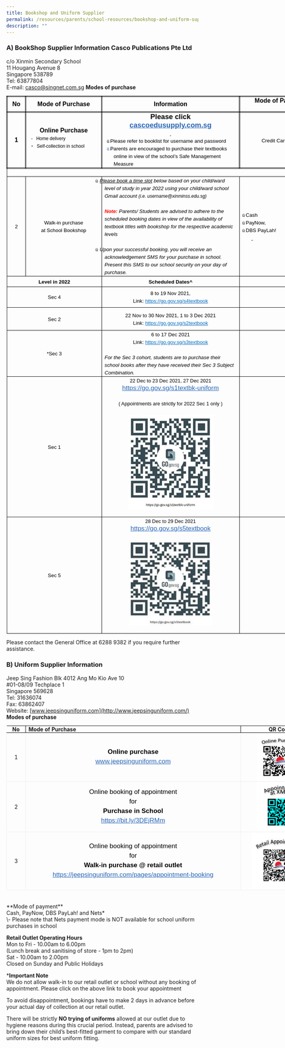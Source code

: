 ```yaml
---
title: Bookshop and Uniform Supplier
permalink: /resources/parents/school-resources/bookshop-and-uniform-supplier/
description: ""
---
```

### A) BookShop Supplier Information Casco Publications Pte Ltd <br />
c/o Xinmin Secondary School <br />
11 Hougang Avenue 8 <br />
Singapore 538789 <br />
Tel: 63877804 <br />
E-mail:&nbsp;[casco@singnet.com.sg](mailto:casco@singnet.com.sg) **Modes of
purchase**

<table
  style="
    margin: 0px;
    outline: 0px;
    padding: 0px;
    border-collapse: collapse;
    width: 826.586px;
    border: none;
  "
  width="654"
  cellpadding="0"
  cellspacing="0"
  border="1"
  class="MsoTableGrid"
>
  <tbody style="margin: 0px; outline: 0px; padding: 0px">
    <tr style="margin: 0px; outline: 0px; padding: 0px; height: 29.05pt">
      <td
        style="
          margin: 0px;
          outline: 0px;
          padding: 0in 5.4pt;
          width: 26.3pt;
          border: 2.5pt double windowtext;
          height: 29.05pt;
        "
        width="35"
      >
        <p
          style="
            margin: 0px 0px 0.0001pt;
            outline: 0px;
            padding: 0px;
            line-height: normal;
            color: rgb(0, 0, 0);
            font-family: Helvetica, sans-serif;
            font-size: 17px;
            font-weight: 400;
            text-align: center;
          "
          align="center"
          class="MsoNormal"
        >
          <b style="margin: 0px; outline: 0px; padding: 0px"
            ><span
              style="margin: 0px; outline: 0px; padding: 0px; font-size: 12pt"
              >No</span
            ></b
          >
        </p>
      </td>
      <td
        style="
          margin: 0px;
          outline: 0px;
          padding: 0in 5.4pt;
          width: 216px;
          border-top: 2.5pt double windowtext;
          border-right: 2.5pt double windowtext;
          border-bottom: 2.5pt double windowtext;
          border-image: initial;
          border-left: none;
          height: 29.05pt;
        "
        width="133"
      >
        <p
          style="
            margin: 0px 0px 0.0001pt;
            outline: 0px;
            padding: 0px;
            line-height: normal;
            color: rgb(0, 0, 0);
            font-family: Helvetica, sans-serif;
            font-size: 17px;
            font-weight: 400;
            text-align: center;
          "
          align="center"
          class="MsoNormal"
        >
          <b style="margin: 0px; outline: 0px; padding: 0px"
            ><span
              style="margin: 0px; outline: 0px; padding: 0px; font-size: 12pt"
              >Mode of Purchase</span
            ></b
          >
        </p>
      </td>
      <td
        style="
          margin: 0px;
          outline: 0px;
          padding: 0in 5.4pt;
          width: 4in;
          border-top: 2.5pt double windowtext;
          border-right: 2.5pt double windowtext;
          border-bottom: 2.5pt double windowtext;
          border-image: initial;
          border-left: none;
          height: 29.05pt;
        "
        width="384"
      >
        <p
          style="
            margin: 0px 0px 0.0001pt;
            outline: 0px;
            padding: 0px;
            line-height: normal;
            color: rgb(0, 0, 0);
            font-family: Helvetica, sans-serif;
            font-size: 17px;
            font-weight: 400;
            text-align: center;
          "
          align="center"
          class="MsoNormal"
        >
          <b style="margin: 0px; outline: 0px; padding: 0px"
            ><span
              style="margin: 0px; outline: 0px; padding: 0px; font-size: 12pt"
              >Information</span
            ></b
          >
        </p>
      </td>
      <td
        style="
          margin: 0px;
          outline: 0px;
          padding: 0in 5.4pt;
          width: 235px;
          border-top: 2.5pt double windowtext;
          border-right: 2.5pt double windowtext;
          border-bottom: 2.5pt double windowtext;
          border-image: initial;
          border-left: none;
          height: 29.05pt;
        "
        valign="top"
        width="102"
      >
        <p
          style="
            margin: 0px 0px 0.0001pt;
            outline: 0px;
            padding: 0px;
            line-height: normal;
            color: rgb(0, 0, 0);
            font-family: Helvetica, sans-serif;
            font-size: 17px;
            font-weight: 400;
            text-align: center;
          "
          align="center"
          class="MsoNormal"
        >
          <b style="margin: 0px; outline: 0px; padding: 0px"
            ><span
              style="margin: 0px; outline: 0px; padding: 0px; font-size: 12pt"
              >Mode of Payment</span
            ></b
          >
        </p>
      </td>
    </tr>
    <tr style="margin: 0px; outline: 0px; padding: 0px; height: 83.65pt">
      <td
        style="
          margin: 0px;
          outline: 0px;
          padding: 0in 5.4pt;
          width: 26.3pt;
          border-right: 2.5pt double windowtext;
          border-bottom: 2.5pt double windowtext;
          border-left: 2.5pt double windowtext;
          border-image: initial;
          border-top: none;
          height: 83.65pt;
        "
        width="35"
      >
        <p
          style="
            margin: 0px 0px 0.0001pt;
            outline: 0px;
            padding: 0px;
            line-height: normal;
            color: rgb(0, 0, 0);
            font-family: Helvetica, sans-serif;
            font-size: 17px;
            font-weight: 400;
            text-align: center;
          "
          align="center"
          class="MsoNormal"
        >
          <b style="margin: 0px; outline: 0px; padding: 0px"
            ><span
              style="margin: 0px; outline: 0px; padding: 0px; font-size: 12pt"
              >1</span
            ></b
          >
        </p>
      </td>
      <td
        style="
          margin: 0px;
          outline: 0px;
          padding: 0in 5.4pt;
          width: 99.45pt;
          border-top: none;
          border-left: none;
          border-bottom: 2.5pt double windowtext;
          border-right: 2.5pt double windowtext;
          height: 83.65pt;
        "
        width="133"
      >
        <p
          style="
            margin: 0px 0px 0.0001pt;
            outline: 0px;
            padding: 0px;
            line-height: normal;
            color: rgb(0, 0, 0);
            font-family: Helvetica, sans-serif;
            font-size: 17px;
            font-weight: 400;
            text-align: center;
          "
          align="center"
          class="MsoNormal"
        >
          <b style="margin: 0px; outline: 0px; padding: 0px"
            ><span
              style="margin: 0px; outline: 0px; padding: 0px; font-size: 12pt"
              >Online Purchase</span
            ></b
          >
        </p>
        <p
          style="
            margin: 0in 0in 0.0001pt 13.3pt;
            outline: 0px;
            padding: 0px;
            line-height: normal;
            color: rgb(0, 0, 0);
            font-family: Helvetica, sans-serif;
            font-size: 17px;
            font-weight: 400;
            text-indent: -9pt;
          "
          class="MsoListParagraphCxSpFirst"
        >
          <span style="margin: 0px; outline: 0px; padding: 0px; font-size: 9pt"
            >-<span
              style="
                margin: 0px;
                outline: 0px;
                padding: 0px;
                font-variant-numeric: normal;
                font-variant-east-asian: normal;
                font-stretch: normal;
                font-size: 7pt;
                line-height: normal;
                font-family: 'Times New Roman';
              "
              >&nbsp;&nbsp;&nbsp;<span>&nbsp;</span></span
            ></span
          ><span style="margin: 0px; outline: 0px; padding: 0px; font-size: 9pt"
            >Home delivery</span
          >
        </p>
        <p
          style="
            margin: 0in 0in 8pt 13.3pt;
            outline: 0px;
            padding: 0px;
            line-height: normal;
            color: rgb(0, 0, 0);
            font-family: Helvetica, sans-serif;
            font-size: 17px;
            font-weight: 400;
            text-indent: -9pt;
          "
          class="MsoListParagraphCxSpLast"
        >
          <span style="margin: 0px; outline: 0px; padding: 0px; font-size: 12pt"
            >-<span
              style="
                margin: 0px;
                outline: 0px;
                padding: 0px;
                font-variant-numeric: normal;
                font-variant-east-asian: normal;
                font-stretch: normal;
                font-size: 7pt;
                line-height: normal;
                font-family: 'Times New Roman';
              "
              >&nbsp;&nbsp;&nbsp;<span>&nbsp;</span></span
            ></span
          ><span style="margin: 0px; outline: 0px; padding: 0px; font-size: 9pt"
            >Self-collection in school<b
              style="margin: 0px; outline: 0px; padding: 0px"
            ></b></span
          ><b style="margin: 0px; outline: 0px; padding: 0px"
            ><span
              style="margin: 0px; outline: 0px; padding: 0px; font-size: 12pt"
            ></span
          ></b>
        </p>
      </td>
      <td
        style="
          margin: 0px;
          outline: 0px;
          padding: 0in 5.4pt;
          width: 4in;
          border-top: none;
          border-left: none;
          border-bottom: 2.5pt double windowtext;
          border-right: 2.5pt double windowtext;
          height: 83.65pt;
        "
        width="384"
      >
        <p
          style="
            margin: 0px 0px 0.0001pt;
            outline: 0px;
            padding: 0px;
            line-height: normal;
            color: rgb(0, 0, 0);
            font-family: Helvetica, sans-serif;
            font-size: 17px;
            font-weight: 400;
            text-align: center;
          "
          align="center"
          class="MsoNormal"
        >
          <b style="margin: 0px; outline: 0px; padding: 0px"
            ><span
              style="margin: 0px; outline: 0px; padding: 0px; font-size: 14pt"
              >Please click</span
            ></b
          >
        </p>
        <p
          style="
            margin: 0px 0px 0.0001pt;
            outline: 0px;
            padding: 0px;
            line-height: normal;
            color: rgb(0, 0, 0);
            font-family: Helvetica, sans-serif;
            font-size: 17px;
            font-weight: 400;
            text-align: center;
          "
          align="center"
          class="MsoNormal"
        >
          <a
            style="
              margin: 0px;
              outline: 0px;
              padding: 0px;
              color: rgb(42, 103, 183);
              text-decoration: underline;
            "
            target="_blank"
            href="http://cascoedusupply.com.sg/"
            ><b style="margin: 0px; outline: 0px; padding: 0px"
              ><span
                style="margin: 0px; outline: 0px; padding: 0px; font-size: 14pt"
                >cascoedusupply.com.sg</span
              ></b
            ></a
          ><b style="margin: 0px; outline: 0px; padding: 0px"
            ><u style="margin: 0px; outline: 0px; padding: 0px"
              ><span
                style="
                  margin: 0px;
                  outline: 0px;
                  padding: 0px;
                  font-size: 14pt;
                  color: rgb(42, 103, 183);
                "
              ></span></u
          ></b>
        </p>
        <p
          style="
            margin: 0px 0px 0.0001pt;
            outline: 0px;
            padding: 0px;
            line-height: normal;
            color: rgb(0, 0, 0);
            font-family: Helvetica, sans-serif;
            font-size: 17px;
            font-weight: 400;
            text-align: center;
          "
          align="center"
          class="MsoNormal"
        >
          <b style="margin: 0px; outline: 0px; padding: 0px"
            ><u style="margin: 0px; outline: 0px; padding: 0px"
              ><span
                style="
                  margin: 0px;
                  outline: 0px;
                  padding: 0px;
                  font-size: 7pt;
                  color: rgb(42, 103, 183);
                "
                >&nbsp;</span
              ></u
            ></b
          >
        </p>
        <p
          style="
            margin: 0in 0in 0.0001pt 17pt;
            outline: 0px;
            padding: 0px;
            line-height: normal;
            color: rgb(0, 0, 0);
            font-family: Helvetica, sans-serif;
            font-size: 17px;
            font-weight: 400;
            text-indent: -13.5pt;
          "
          class="MsoListParagraphCxSpFirst"
        >
          <span
            style="
              margin: 0px;
              outline: 0px;
              padding: 0px;
              font-size: 10pt;
              font-family: Wingdings;
            "
            >ü<span
              style="
                margin: 0px;
                outline: 0px;
                padding: 0px;
                font-variant-numeric: normal;
                font-variant-east-asian: normal;
                font-stretch: normal;
                font-size: 7pt;
                line-height: normal;
                font-family: 'Times New Roman';
              "
              ><span>&nbsp;</span></span
            ></span
          ><span
            style="margin: 0px; outline: 0px; padding: 0px; font-size: 10pt"
            >Please refer to booklist for username and password</span
          >
        </p>
        <p
          style="
            margin: 0in 0in 0.0001pt 17pt;
            outline: 0px;
            padding: 0px;
            line-height: normal;
            color: rgb(0, 0, 0);
            font-family: Helvetica, sans-serif;
            font-size: 17px;
            font-weight: 400;
            text-indent: -13.5pt;
          "
          class="MsoListParagraphCxSpLast"
        >
          <span
            style="
              margin: 0px;
              outline: 0px;
              padding: 0px;
              font-size: 10pt;
              font-family: Wingdings;
              color: rgb(42, 103, 183);
            "
            >ü<span
              style="
                margin: 0px;
                outline: 0px;
                padding: 0px;
                font-variant-numeric: normal;
                font-variant-east-asian: normal;
                font-stretch: normal;
                font-size: 7pt;
                line-height: normal;
                font-family: 'Times New Roman';
              "
              ><span>&nbsp;</span></span
            ></span
          ><span
            style="margin: 0px; outline: 0px; padding: 0px; font-size: 10pt"
            >Parents are encouraged to purchase their textbooks online in view
            of the school’s Safe Management Measure<span
              style="
                margin: 0px;
                outline: 0px;
                padding: 0px;
                color: rgb(42, 103, 183);
              "
            ></span
          ></span>
        </p>
      </td>
      <td
        style="
          margin: 0px;
          outline: 0px;
          padding: 0in 5.4pt;
          width: 76.5pt;
          border-top: none;
          border-left: none;
          border-bottom: 2.5pt double windowtext;
          border-right: 2.5pt double windowtext;
          height: 83.65pt;
        "
        width="102"
      >
        <p
          style="
            margin: 0px 0px 0.0001pt;
            outline: 0px;
            padding: 0px;
            line-height: normal;
            color: rgb(0, 0, 0);
            font-family: Helvetica, sans-serif;
            font-size: 17px;
            font-weight: 400;
            text-align: center;
          "
          align="center"
          class="MsoNormal"
        >
          <span style="margin: 0px; outline: 0px; padding: 0px; font-size: 10pt"
            >Credit Card only</span
          ><b style="margin: 0px; outline: 0px; padding: 0px"
            ><span
              style="margin: 0px; outline: 0px; padding: 0px; font-size: 14pt"
            ></span
          ></b>
        </p>
      </td>
    </tr>
    <tr style="margin: 0px; outline: 0px; padding: 0px; height: 13.45pt">
      <td
        style="
          margin: 0px;
          outline: 0px;
          padding: 0in 5.4pt;
          width: 490.25pt;
          border-right: 1pt solid windowtext;
          border-bottom: 1pt solid windowtext;
          border-left: 1pt solid windowtext;
          border-image: initial;
          border-top: none;
          background-image: initial;
          background-position: initial;
          background-size: initial;
          background-repeat: initial;
          background-attachment: initial;
          background-origin: initial;
          background-clip: initial;
          height: 13.45pt;
        "
        colspan="4"
        width="654"
      >
        <p
          style="
            margin: 0px 0px 0.0001pt;
            outline: 0px;
            padding: 0px;
            line-height: normal;
            color: rgb(0, 0, 0);
            font-family: Helvetica, sans-serif;
            font-size: 17px;
            font-weight: 400;
            background-image: initial;
            background-position: initial;
            background-size: initial;
            background-repeat: initial;
            background-attachment: initial;
            background-origin: initial;
            background-clip: initial;
          "
          class="MsoNormal"
        >
          <i style="margin: 0px; outline: 0px; padding: 0px">&nbsp;</i>
        </p>
      </td>
    </tr>
    <tr style="margin: 0px; outline: 0px; padding: 0px; height: 152.05pt">
      <td
        style="
          margin: 0px;
          outline: 0px;
          padding: 0in 5.4pt;
          width: 26.3pt;
          border-right: 1pt solid windowtext;
          border-bottom: 1pt solid windowtext;
          border-left: 1pt solid windowtext;
          border-image: initial;
          border-top: none;
          height: 152.05pt;
        "
        width="35"
      >
        <p
          style="
            margin: 0px 0px 0.0001pt;
            outline: 0px;
            padding: 0px;
            line-height: normal;
            color: rgb(0, 0, 0);
            font-family: Helvetica, sans-serif;
            font-size: 17px;
            font-weight: 400;
            text-align: center;
          "
          align="center"
          class="MsoNormal"
        >
          <span style="margin: 0px; outline: 0px; padding: 0px; font-size: 10pt"
            >2</span
          >
        </p>
      </td>
      <td
        style="
          margin: 0px;
          outline: 0px;
          padding: 0in 5.4pt;
          width: 99.45pt;
          border-top: none;
          border-left: none;
          border-bottom: 1pt solid windowtext;
          border-right: 1pt solid windowtext;
          height: 152.05pt;
        "
        width="133"
      >
        <p
          style="
            margin: 0px 0px 0.0001pt;
            outline: 0px;
            padding: 0px;
            line-height: normal;
            color: rgb(0, 0, 0);
            font-family: Helvetica, sans-serif;
            font-size: 17px;
            font-weight: 400;
            text-align: center;
          "
          align="center"
          class="MsoNormal"
        >
          <span style="margin: 0px; outline: 0px; padding: 0px; font-size: 10pt"
            >Walk-in purchase</span
          >
        </p>
        <p
          style="
            margin: 0px 0px 0.0001pt;
            outline: 0px;
            padding: 0px;
            line-height: normal;
            color: rgb(0, 0, 0);
            font-family: Helvetica, sans-serif;
            font-size: 17px;
            font-weight: 400;
            text-align: center;
          "
          align="center"
          class="MsoNormal"
        >
          <span style="margin: 0px; outline: 0px; padding: 0px; font-size: 10pt"
            >at School Bookshop</span
          >
        </p>
      </td>
      <td
        style="
          margin: 0px;
          outline: 0px;
          padding: 0in 5.4pt;
          width: 4in;
          border-top: none;
          border-left: none;
          border-bottom: 1pt solid windowtext;
          border-right: 1pt solid windowtext;
          height: 152.05pt;
        "
        width="384"
      >
        <p
          style="
            margin: 0px 0px 0.0001pt;
            outline: 0px;
            padding: 0px;
            line-height: normal;
            color: rgb(0, 0, 0);
            font-family: Helvetica, sans-serif;
            font-size: 17px;
            font-weight: 400;
            text-indent: -0.25in;
            background-image: initial;
            background-position: initial;
            background-size: initial;
            background-repeat: initial;
            background-attachment: initial;
            background-origin: initial;
            background-clip: initial;
          "
          class="MsoListParagraphCxSpFirst"
        >
          <span
            style="
              margin: 0px;
              outline: 0px;
              padding: 0px;
              font-size: 10pt;
              font-family: Wingdings;
            "
            >ü<span
              style="
                margin: 0px;
                outline: 0px;
                padding: 0px;
                font-variant-numeric: normal;
                font-variant-east-asian: normal;
                font-stretch: normal;
                font-size: 7pt;
                line-height: normal;
                font-family: 'Times New Roman';
              "
              >&nbsp;<span>&nbsp;</span></span
            ></span
          ><i style="margin: 0px; outline: 0px; padding: 0px"
            ><u style="margin: 0px; outline: 0px; padding: 0px"
              ><span
                style="margin: 0px; outline: 0px; padding: 0px; font-size: 10pt"
                >Please book a time slot</span
              ></u
            ></i
          ><i style="margin: 0px; outline: 0px; padding: 0px"
            ><span
              style="margin: 0px; outline: 0px; padding: 0px; font-size: 10pt"
              ><span>&nbsp;</span>below based on your child/ward level of study
              in year 2022 using your child/ward school Gmail account<span
                >&nbsp;</span
              ></span
            ></i
          ><i style="margin: 0px; outline: 0px; padding: 0px"
            ><span
              style="margin: 0px; outline: 0px; padding: 0px; font-size: 9pt"
              >(i.e. username@xinminss.edu.sg)</span
            ></i
          ><i style="margin: 0px; outline: 0px; padding: 0px"
            ><span
              style="margin: 0px; outline: 0px; padding: 0px; font-size: 10pt"
            ></span
          ></i>
        </p>
        <p
          style="
            margin: 0px 0px 0.0001pt;
            outline: 0px;
            padding: 0px;
            line-height: normal;
            color: rgb(0, 0, 0);
            font-family: Helvetica, sans-serif;
            font-size: 17px;
            font-weight: 400;
            background-image: initial;
            background-position: initial;
            background-size: initial;
            background-repeat: initial;
            background-attachment: initial;
            background-origin: initial;
            background-clip: initial;
          "
          class="MsoListParagraphCxSpMiddle"
        >
          <i style="margin: 0px; outline: 0px; padding: 0px"
            ><span
              style="margin: 0px; outline: 0px; padding: 0px; font-size: 10pt"
              >&nbsp;</span
            ></i
          >
        </p>
        <p
          style="
            margin: 0px 0px 0.0001pt;
            outline: 0px;
            padding: 0px;
            line-height: normal;
            color: rgb(0, 0, 0);
            font-family: Helvetica, sans-serif;
            font-size: 17px;
            font-weight: 400;
            background-image: initial;
            background-position: initial;
            background-size: initial;
            background-repeat: initial;
            background-attachment: initial;
            background-origin: initial;
            background-clip: initial;
          "
          class="MsoListParagraphCxSpMiddle"
        >
          <b style="margin: 0px; outline: 0px; padding: 0px"
            ><i style="margin: 0px; outline: 0px; padding: 0px"
              ><span
                style="
                  margin: 0px;
                  outline: 0px;
                  padding: 0px;
                  font-size: 10pt;
                  color: red;
                "
                >Note:</span
              ></i
            ></b
          ><i style="margin: 0px; outline: 0px; padding: 0px"
            ><span
              style="
                margin: 0px;
                outline: 0px;
                padding: 0px;
                font-size: 10pt;
                color: red;
              "
              ><span>&nbsp;</span></span
            ></i
          ><i style="margin: 0px; outline: 0px; padding: 0px"
            ><span
              style="margin: 0px; outline: 0px; padding: 0px; font-size: 10pt"
              >Parents/ Students are advised to adhere to the scheduled booking
              dates in view of the availability of textbook titles with bookshop
              for the respective academic levels</span
            ></i
          ><i style="margin: 0px; outline: 0px; padding: 0px"
            ><span
              style="margin: 0px; outline: 0px; padding: 0px; font-size: 8pt"
            ></span
          ></i>
        </p>
        <p
          style="
            margin: 0px 0px 0.0001pt;
            outline: 0px;
            padding: 0px;
            line-height: normal;
            color: rgb(0, 0, 0);
            font-family: Helvetica, sans-serif;
            font-size: 17px;
            font-weight: 400;
            background-image: initial;
            background-position: initial;
            background-size: initial;
            background-repeat: initial;
            background-attachment: initial;
            background-origin: initial;
            background-clip: initial;
          "
          class="MsoListParagraphCxSpMiddle"
        >
          <i style="margin: 0px; outline: 0px; padding: 0px"
            ><span
              style="margin: 0px; outline: 0px; padding: 0px; font-size: 8pt"
              >&nbsp;</span
            ></i
          >
        </p>
        <p
          style="
            margin: 0px 0px 0.0001pt;
            outline: 0px;
            padding: 0px;
            line-height: normal;
            color: rgb(0, 0, 0);
            font-family: Helvetica, sans-serif;
            font-size: 17px;
            font-weight: 400;
            text-indent: -0.25in;
            background-image: initial;
            background-position: initial;
            background-size: initial;
            background-repeat: initial;
            background-attachment: initial;
            background-origin: initial;
            background-clip: initial;
          "
          class="MsoListParagraphCxSpMiddle"
        >
          <span
            style="
              margin: 0px;
              outline: 0px;
              padding: 0px;
              font-size: 10pt;
              font-family: Wingdings;
            "
            >ü<span
              style="
                margin: 0px;
                outline: 0px;
                padding: 0px;
                font-variant-numeric: normal;
                font-variant-east-asian: normal;
                font-stretch: normal;
                font-size: 7pt;
                line-height: normal;
                font-family: 'Times New Roman';
              "
              >&nbsp;<span>&nbsp;</span></span
            ></span
          ><i style="margin: 0px; outline: 0px; padding: 0px"
            ><span
              style="margin: 0px; outline: 0px; padding: 0px; font-size: 10pt"
              >Upon your successful booking, you will receive an acknowledgement
              SMS for your purchase in school. Present this SMS to our school
              security on your day of purchase.</span
            ></i
          ><span
            style="margin: 0px; outline: 0px; padding: 0px; font-size: 10pt"
          ></span>
        </p>
      </td>
      <td
        style="
          margin: 0px;
          outline: 0px;
          padding: 0in 5.4pt;
          width: 76.5pt;
          border-top: none;
          border-left: none;
          border-bottom: 1pt solid windowtext;
          border-right: 1pt solid windowtext;
          height: 152.05pt;
        "
        width="102"
      >
        <p
          style="
            margin: 0in 0in 0.0001pt 12.65pt;
            outline: 0px;
            padding: 0px;
            line-height: normal;
            color: rgb(0, 0, 0);
            font-family: Helvetica, sans-serif;
            font-size: 17px;
            font-weight: 400;
            text-indent: -12.65pt;
            background-image: initial;
            background-position: initial;
            background-size: initial;
            background-repeat: initial;
            background-attachment: initial;
            background-origin: initial;
            background-clip: initial;
          "
          class="MsoListParagraphCxSpMiddle"
        >
          <span
            style="
              margin: 0px;
              outline: 0px;
              padding: 0px;
              font-size: 10pt;
              font-family: Wingdings;
            "
            >ü<span
              style="
                margin: 0px;
                outline: 0px;
                padding: 0px;
                font-variant-numeric: normal;
                font-variant-east-asian: normal;
                font-stretch: normal;
                font-size: 7pt;
                line-height: normal;
                font-family: 'Times New Roman';
              "
              ><span>&nbsp;</span></span
            ></span
          ><span
            style="margin: 0px; outline: 0px; padding: 0px; font-size: 10pt"
            >Cash</span
          >
        </p>
        <p
          style="
            margin: 0in 0in 0.0001pt 12.65pt;
            outline: 0px;
            padding: 0px;
            line-height: normal;
            color: rgb(0, 0, 0);
            font-family: Helvetica, sans-serif;
            font-size: 17px;
            font-weight: 400;
            text-indent: -12.65pt;
            background-image: initial;
            background-position: initial;
            background-size: initial;
            background-repeat: initial;
            background-attachment: initial;
            background-origin: initial;
            background-clip: initial;
          "
          class="MsoListParagraphCxSpMiddle"
        >
          <span
            style="
              margin: 0px;
              outline: 0px;
              padding: 0px;
              font-size: 10pt;
              font-family: Wingdings;
            "
            >ü<span
              style="
                margin: 0px;
                outline: 0px;
                padding: 0px;
                font-variant-numeric: normal;
                font-variant-east-asian: normal;
                font-stretch: normal;
                font-size: 7pt;
                line-height: normal;
                font-family: 'Times New Roman';
              "
              ><span>&nbsp;</span></span
            ></span
          ><span
            style="margin: 0px; outline: 0px; padding: 0px; font-size: 10pt"
            >PayNow,</span
          >
        </p>
        <p
          style="
            margin: 0in 0in 0.0001pt 12.65pt;
            outline: 0px;
            padding: 0px;
            line-height: normal;
            color: rgb(0, 0, 0);
            font-family: Helvetica, sans-serif;
            font-size: 17px;
            font-weight: 400;
            text-indent: -12.65pt;
            background-image: initial;
            background-position: initial;
            background-size: initial;
            background-repeat: initial;
            background-attachment: initial;
            background-origin: initial;
            background-clip: initial;
          "
          class="MsoListParagraphCxSpLast"
        >
          <span
            style="
              margin: 0px;
              outline: 0px;
              padding: 0px;
              font-size: 10pt;
              font-family: Wingdings;
            "
            >ü<span
              style="
                margin: 0px;
                outline: 0px;
                padding: 0px;
                font-variant-numeric: normal;
                font-variant-east-asian: normal;
                font-stretch: normal;
                font-size: 7pt;
                line-height: normal;
                font-family: 'Times New Roman';
              "
              ><span>&nbsp;</span></span
            ></span
          ><span
            style="margin: 0px; outline: 0px; padding: 0px; font-size: 10pt"
            >DBS PayLah!</span
          >
        </p>
        <p
          style="
            margin: 0in 0in 0.0001pt 0.25in;
            outline: 0px;
            padding: 0px;
            line-height: normal;
            color: rgb(0, 0, 0);
            font-family: Helvetica, sans-serif;
            font-size: 17px;
            font-weight: 400;
            background-image: initial;
            background-position: initial;
            background-size: initial;
            background-repeat: initial;
            background-attachment: initial;
            background-origin: initial;
            background-clip: initial;
          "
          class="MsoNormal"
        >
          <i style="margin: 0px; outline: 0px; padding: 0px"
            ><u style="margin: 0px; outline: 0px; padding: 0px"
              ><span
                style="margin: 0px; outline: 0px; padding: 0px; font-size: 10pt"
                >&nbsp;</span
              ></u
            ></i
          >
        </p>
      </td>
    </tr>
    <tr style="margin: 0px; outline: 0px; padding: 0px; height: 19.75pt">
      <td
        style="
          margin: 0px;
          outline: 0px;
          padding: 0in 5.4pt;
          width: 125.75pt;
          border-right: 1pt solid windowtext;
          border-bottom: 1pt solid windowtext;
          border-left: 1pt solid windowtext;
          border-image: initial;
          border-top: none;
          height: 19.75pt;
        "
        colspan="2"
        width="168"
      >
        <p
          style="
            margin: 0px 0px 0.0001pt;
            outline: 0px;
            padding: 0px;
            line-height: normal;
            color: rgb(0, 0, 0);
            font-family: Helvetica, sans-serif;
            font-size: 17px;
            font-weight: 400;
            text-align: center;
          "
          align="center"
          class="MsoNormal"
        >
          <b style="margin: 0px; outline: 0px; padding: 0px"
            ><span
              style="margin: 0px; outline: 0px; padding: 0px; font-size: 10pt"
              >Level in 2022</span
            ></b
          >
        </p>
      </td>
      <td
        style="
          margin: 0px;
          outline: 0px;
          padding: 0in 5.4pt;
          width: 4in;
          border-top: none;
          border-left: none;
          border-bottom: 1pt solid windowtext;
          border-right: 1pt solid windowtext;
          height: 19.75pt;
        "
        width="384"
      >
        <p
          style="
            margin: 0px 0px 0.0001pt;
            outline: 0px;
            padding: 0px;
            line-height: normal;
            color: rgb(0, 0, 0);
            font-family: Helvetica, sans-serif;
            font-size: 17px;
            font-weight: 400;
            text-align: center;
          "
          align="center"
          class="MsoNormal"
        >
          <b style="margin: 0px; outline: 0px; padding: 0px"
            ><span
              style="margin: 0px; outline: 0px; padding: 0px; font-size: 10pt"
              >Scheduled Dates^</span
            ></b
          >
        </p>
      </td>
      <td
        style="
          margin: 0px;
          outline: 0px;
          padding: 0in 5.4pt;
          width: 76.5pt;
          border-top: none;
          border-left: none;
          border-bottom: 1pt solid windowtext;
          border-right: 1pt solid windowtext;
          height: 19.75pt;
        "
        valign="top"
        width="102"
      >
        <p
          style="
            margin: 0px 0px 0.0001pt;
            outline: 0px;
            padding: 0px;
            line-height: normal;
            color: rgb(0, 0, 0);
            font-family: Helvetica, sans-serif;
            font-size: 17px;
            font-weight: 400;
            text-align: center;
          "
          align="center"
          class="MsoNormal"
        >
          <b style="margin: 0px; outline: 0px; padding: 0px"
            ><span
              style="margin: 0px; outline: 0px; padding: 0px; font-size: 10pt"
              >&nbsp;</span
            ></b
          >
        </p>
      </td>
    </tr>
    <tr style="margin: 0px; outline: 0px; padding: 0px; height: 40pt">
      <td
        style="
          margin: 0px;
          outline: 0px;
          padding: 0in 5.4pt;
          width: 125.75pt;
          border-right: 1pt solid windowtext;
          border-bottom: 1pt solid windowtext;
          border-left: 1pt solid windowtext;
          border-image: initial;
          border-top: none;
          height: 40pt;
        "
        colspan="2"
        width="168"
      >
        <p
          style="
            margin: 0px 0px 0.0001pt;
            outline: 0px;
            padding: 0px;
            line-height: normal;
            color: rgb(0, 0, 0);
            font-family: Helvetica, sans-serif;
            font-size: 17px;
            font-weight: 400;
            text-align: center;
          "
          align="center"
          class="MsoNormal"
        >
          <span style="margin: 0px; outline: 0px; padding: 0px; font-size: 10pt"
            >Sec 4</span
          >
        </p>
      </td>
      <td
        style="
          margin: 0px;
          outline: 0px;
          padding: 0in 5.4pt;
          width: 4in;
          border-top: none;
          border-left: none;
          border-bottom: 1pt solid windowtext;
          border-right: 1pt solid windowtext;
          height: 40pt;
        "
        width="384"
      >
        <p
          style="
            margin: 0px 0px 0.0001pt;
            outline: 0px;
            padding: 0px;
            line-height: normal;
            color: rgb(0, 0, 0);
            font-family: Helvetica, sans-serif;
            font-size: 17px;
            font-weight: 400;
            text-align: center;
          "
          align="center"
          class="MsoNormal"
        >
          <span style="margin: 0px; outline: 0px; padding: 0px; font-size: 10pt"
            >8 to 19 Nov 2021,</span
          >
        </p>
        <p
          style="
            margin: 0px 0px 0.0001pt;
            outline: 0px;
            padding: 0px;
            line-height: normal;
            color: rgb(0, 0, 0);
            font-family: Helvetica, sans-serif;
            font-size: 17px;
            font-weight: 400;
            text-align: center;
          "
          align="center"
          class="MsoNormal"
        >
          <span style="margin: 0px; outline: 0px; padding: 0px; font-size: 10pt"
            >Link:<span>&nbsp;</span></span
          ><a
            style="
              margin: 0px;
              outline: 0px;
              padding: 0px;
              color: rgb(42, 103, 183);
              text-decoration: underline;
            "
            href="https://go.gov.sg/s4textbook"
            ><span
              style="
                margin: 0px;
                outline: 0px;
                padding: 0px;
                font-size: 10pt;
                color: rgb(0, 112, 192);
              "
              >https://go.gov.sg/s4textbook</span
            ></a
          ><span
            style="
              margin: 0px;
              outline: 0px;
              padding: 0px;
              font-size: 10pt;
              font-family: Arial, sans-serif;
              color: rgb(56, 74, 81);
            "
          ></span
          ><span
            style="margin: 0px; outline: 0px; padding: 0px; font-size: 10pt"
          ></span>
        </p>
      </td>
      <td
        style="
          margin: 0px;
          outline: 0px;
          padding: 0in 5.4pt;
          width: 76.5pt;
          border-top: none;
          border-left: none;
          border-bottom: 1pt solid windowtext;
          border-right: 1pt solid windowtext;
          height: 40pt;
        "
        valign="top"
        width="102"
      >
        <p
          style="
            margin: 0px 0px 0.0001pt;
            outline: 0px;
            padding: 0px;
            line-height: normal;
            color: rgb(0, 0, 0);
            font-family: Helvetica, sans-serif;
            font-size: 17px;
            font-weight: 400;
            text-align: center;
          "
          align="center"
          class="MsoNormal"
        >
          <span style="margin: 0px; outline: 0px; padding: 0px; font-size: 10pt"
            >&nbsp;</span
          >
        </p>
      </td>
    </tr>
    <tr style="margin: 0px; outline: 0px; padding: 0px; height: 44.5pt">
      <td
        style="
          margin: 0px;
          outline: 0px;
          padding: 0in 5.4pt;
          width: 125.75pt;
          border-right: 1pt solid windowtext;
          border-bottom: 1pt solid windowtext;
          border-left: 1pt solid windowtext;
          border-image: initial;
          border-top: none;
          height: 44.5pt;
        "
        colspan="2"
        width="168"
      >
        <p
          style="
            margin: 0px 0px 0.0001pt;
            outline: 0px;
            padding: 0px;
            line-height: normal;
            color: rgb(0, 0, 0);
            font-family: Helvetica, sans-serif;
            font-size: 17px;
            font-weight: 400;
            text-align: center;
          "
          align="center"
          class="MsoNormal"
        >
          <span style="margin: 0px; outline: 0px; padding: 0px; font-size: 10pt"
            >Sec 2</span
          >
        </p>
      </td>
      <td
        style="
          margin: 0px;
          outline: 0px;
          padding: 0in 5.4pt;
          width: 4in;
          border-top: none;
          border-left: none;
          border-bottom: 1pt solid windowtext;
          border-right: 1pt solid windowtext;
          height: 44.5pt;
        "
        width="384"
      >
        <p
          style="
            margin: 0px 0px 0.0001pt;
            outline: 0px;
            padding: 0px;
            line-height: normal;
            color: rgb(0, 0, 0);
            font-family: Helvetica, sans-serif;
            font-size: 17px;
            font-weight: 400;
            text-align: center;
          "
          align="center"
          class="MsoNormal"
        >
          <span style="margin: 0px; outline: 0px; padding: 0px; font-size: 10pt"
            >22 Nov to 30 Nov 2021, 1 to 3 Dec 2021<br
              style="margin: 0px; outline: 0px; padding: 0px"
            />Link:<span>&nbsp;</span></span
          ><a
            style="
              margin: 0px;
              outline: 0px;
              padding: 0px;
              color: rgb(42, 103, 183);
              text-decoration: underline;
            "
            href="https://go.gov.sg/s2textbook"
            ><span
              style="
                margin: 0px;
                outline: 0px;
                padding: 0px;
                font-size: 10pt;
                color: rgb(0, 112, 192);
              "
              >https://go.gov.sg/s2textbook</span
            ></a
          ><span
            style="
              margin: 0px;
              outline: 0px;
              padding: 0px;
              font-size: 10pt;
              font-family: Arial, sans-serif;
              color: rgb(0, 112, 192);
            "
          ></span
          ><span
            style="margin: 0px; outline: 0px; padding: 0px; font-size: 10pt"
          ></span>
        </p>
      </td>
      <td
        style="
          margin: 0px;
          outline: 0px;
          padding: 0in 5.4pt;
          width: 76.5pt;
          border-top: none;
          border-left: none;
          border-bottom: 1pt solid windowtext;
          border-right: 1pt solid windowtext;
          height: 44.5pt;
        "
        valign="top"
        width="102"
      >
        <p
          style="
            margin: 0px 0px 0.0001pt;
            outline: 0px;
            padding: 0px;
            line-height: normal;
            color: rgb(0, 0, 0);
            font-family: Helvetica, sans-serif;
            font-size: 17px;
            font-weight: 400;
            text-align: center;
          "
          align="center"
          class="MsoNormal"
        >
          <span style="margin: 0px; outline: 0px; padding: 0px; font-size: 10pt"
            >&nbsp;</span
          >
        </p>
      </td>
    </tr>
    <tr style="margin: 0px; outline: 0px; padding: 0px; height: 64.75pt">
      <td
        style="
          margin: 0px;
          outline: 0px;
          padding: 0in 5.4pt;
          width: 125.75pt;
          border-right: 1pt solid windowtext;
          border-bottom: 1pt solid windowtext;
          border-left: 1pt solid windowtext;
          border-image: initial;
          border-top: none;
          height: 64.75pt;
        "
        colspan="2"
        width="168"
      >
        <p
          style="
            margin: 0px 0px 0.0001pt;
            outline: 0px;
            padding: 0px;
            line-height: normal;
            color: rgb(0, 0, 0);
            font-family: Helvetica, sans-serif;
            font-size: 17px;
            font-weight: 400;
            text-align: center;
          "
          align="center"
          class="MsoNormal"
        >
          <span style="margin: 0px; outline: 0px; padding: 0px; font-size: 10pt"
            >*Sec 3</span
          >
        </p>
      </td>
      <td
        style="
          margin: 0px;
          outline: 0px;
          padding: 0in 5.4pt;
          width: 4in;
          border-top: none;
          border-left: none;
          border-bottom: 1pt solid windowtext;
          border-right: 1pt solid windowtext;
          height: 64.75pt;
        "
        width="384"
      >
        <p
          style="
            margin: 0px 0px 0.0001pt;
            outline: 0px;
            padding: 0px;
            line-height: normal;
            color: rgb(0, 0, 0);
            font-family: Helvetica, sans-serif;
            font-size: 17px;
            font-weight: 400;
            text-align: center;
          "
          align="center"
          class="MsoNormal"
        >
          <span style="margin: 0px; outline: 0px; padding: 0px; font-size: 10pt"
            >6 to 17 Dec 2021<br
              style="margin: 0px; outline: 0px; padding: 0px"
            />Link:<span>&nbsp;</span></span
          ><a
            style="
              margin: 0px;
              outline: 0px;
              padding: 0px;
              color: rgb(42, 103, 183);
              text-decoration: underline;
            "
            href="https://go.gov.sg/s3textbook"
            ><span
              style="
                margin: 0px;
                outline: 0px;
                padding: 0px;
                font-size: 10pt;
                color: rgb(0, 112, 192);
              "
              >https://go.gov.sg/s3textbook</span
            ></a
          ><span
            style="margin: 0px; outline: 0px; padding: 0px"
            class="MsoHyperlink"
            ><span
              style="
                margin: 0px;
                outline: 0px;
                padding: 0px;
                font-size: 10pt;
                color: rgb(0, 112, 192);
              "
            ></span
          ></span>
        </p>
        <p
          style="
            margin: 0px 0px 0.0001pt;
            outline: 0px;
            padding: 0px;
            line-height: normal;
            color: rgb(0, 0, 0);
            font-family: Helvetica, sans-serif;
            font-size: 17px;
            font-weight: 400;
            text-align: center;
          "
          align="center"
          class="MsoNormal"
        >
          <span
            style="margin: 0px; outline: 0px; padding: 0px"
            class="MsoHyperlink"
            ><span
              style="
                margin: 0px;
                outline: 0px;
                padding: 0px;
                font-size: 10pt;
                color: rgb(0, 112, 192);
              "
              >&nbsp;</span
            ></span
          >
        </p>
        <p
          style="
            margin: 0px 0px 0.0001pt;
            outline: 0px;
            padding: 0px;
            line-height: normal;
            color: rgb(0, 0, 0);
            font-family: Helvetica, sans-serif;
            font-size: 17px;
            font-weight: 400;
            background-image: initial;
            background-position: initial;
            background-size: initial;
            background-repeat: initial;
            background-attachment: initial;
            background-origin: initial;
            background-clip: initial;
          "
          class="MsoNormal"
        >
          <i style="margin: 0px; outline: 0px; padding: 0px"
            ><span
              style="margin: 0px; outline: 0px; padding: 0px; font-size: 10pt"
              >For the Sec 3 cohort, students are to purchase their school books
              after they have received their Sec 3 Subject Combination.</span
            ></i
          >
        </p>
      </td>
      <td
        style="
          margin: 0px;
          outline: 0px;
          padding: 0in 5.4pt;
          width: 76.5pt;
          border-top: none;
          border-left: none;
          border-bottom: 1pt solid windowtext;
          border-right: 1pt solid windowtext;
          height: 64.75pt;
        "
        valign="top"
        width="102"
      >
        <p
          style="
            margin: 0px 0px 0.0001pt;
            outline: 0px;
            padding: 0px;
            line-height: normal;
            color: rgb(0, 0, 0);
            font-family: Helvetica, sans-serif;
            font-size: 17px;
            font-weight: 400;
            text-align: center;
          "
          align="center"
          class="MsoNormal"
        >
          <span style="margin: 0px; outline: 0px; padding: 0px; font-size: 10pt"
            >&nbsp;</span
          >
        </p>
      </td>
    </tr>
    <tr style="margin: 0px; outline: 0px; padding: 0px; height: 19.75pt">
      <td
        style="
          margin: 0px;
          outline: 0px;
          padding: 0in 5.4pt;
          width: 125.75pt;
          border-right: 1pt solid windowtext;
          border-bottom: 1pt solid windowtext;
          border-left: 1pt solid windowtext;
          border-image: initial;
          border-top: none;
          height: 19.75pt;
        "
        colspan="2"
        width="168"
      >
        <p
          style="
            margin: 0px 0px 0.0001pt;
            outline: 0px;
            padding: 0px;
            line-height: normal;
            color: rgb(0, 0, 0);
            font-family: Helvetica, sans-serif;
            font-size: 17px;
            font-weight: 400;
            text-align: center;
          "
          align="center"
          class="MsoNormal"
        >
          <span style="margin: 0px; outline: 0px; padding: 0px; font-size: 10pt"
            >Sec 1</span
          >
        </p>
      </td>
      <td
        style="
          margin: 0px;
          outline: 0px;
          padding: 0in 5.4pt;
          width: 4in;
          border-top: none;
          border-left: none;
          border-bottom: 1pt solid windowtext;
          border-right: 1pt solid windowtext;
          height: 19.75pt;
        "
        width="384"
      >
        <p
          style="
            margin: 0px 0px 0.0001pt;
            outline: 0px;
            padding: 0px;
            line-height: normal;
            color: rgb(0, 0, 0);
            font-family: Helvetica, sans-serif;
            font-size: 17px;
            font-weight: 400;
          "
          class="MsoNormal"
        ></p>
        <p
          style="
            margin: 0px 0px 0.0001pt;
            outline: 0px;
            padding: 0px;
            line-height: normal;
            color: rgb(0, 0, 0);
            font-family: Helvetica, sans-serif;
            font-size: 17px;
            font-weight: 400;
            text-align: center;
          "
          class="MsoNormal"
        >
          <font style="margin: 0px; outline: 0px; padding: 0px" size="2"
            >22 Dec to 23 Dec 2021, 27 Dec 2021</font
          >
        </p>
        <p
          style="
            margin: 0px 0px 0.0001pt;
            outline: 0px;
            padding: 0px;
            line-height: normal;
            color: rgb(0, 0, 0);
            font-family: Helvetica, sans-serif;
            font-size: 17px;
            font-weight: 400;
            text-align: center;
          "
          class="MsoNormal"
        >
          <a
            style="
              margin: 0px;
              outline: 0px;
              padding: 0px;
              color: rgb(42, 103, 183);
              text-decoration: underline;
            "
            target="_blank"
            href="https://go.gov.sg/s1textbk-uniform"
            >https://go.gov.sg/s1textbk-uniform</a
          ><br style="margin: 0px; outline: 0px; padding: 0px" />
        </p>
        <p
          style="
            margin: 0px 0px 0.0001pt;
            outline: 0px;
            padding: 0px;
            line-height: normal;
            color: rgb(0, 0, 0);
            font-family: Helvetica, sans-serif;
            font-size: 17px;
            font-weight: 400;
            text-align: center;
          "
          class="MsoNormal"
        >
          <br style="margin: 0px; outline: 0px; padding: 0px" />
        </p>
        <p
          style="
            margin: 0px 0px 0.0001pt;
            outline: 0px;
            padding: 0px;
            line-height: normal;
            color: rgb(0, 0, 0);
            font-family: Helvetica, sans-serif;
            font-size: 17px;
            font-weight: 400;
          "
          class="MsoNormal"
        ></p>
        <p
          style="
            margin: 0px 0px 0.0001pt;
            outline: 0px;
            padding: 0px;
            line-height: normal;
            color: rgb(0, 0, 0);
            font-family: Helvetica, sans-serif;
            font-size: 17px;
            font-weight: 400;
            text-align: center;
          "
          class="MsoNormal"
        >
          <font style="margin: 0px; outline: 0px; padding: 0px" size="2"
            >( Appointments are strictly for 2022 Sec 1 only )</font
          >
        </p>
        <p
          style="
            margin: 0px 0px 0.0001pt;
            outline: 0px;
            padding: 0px;
            line-height: normal;
            color: rgb(0, 0, 0);
            font-family: Helvetica, sans-serif;
            font-size: 17px;
            font-weight: 400;
            text-align: center;
          "
          class="MsoNormal"
        >
          <font style="margin: 0px; outline: 0px; padding: 0px" size="2"
            ><br style="margin: 0px; outline: 0px; padding: 0px"
          /></font>
        </p>
        <p
          style="
            margin: 0px 0px 0.0001pt;
            outline: 0px;
            padding: 0px;
            line-height: normal;
            color: rgb(0, 0, 0);
            font-family: Helvetica, sans-serif;
            font-size: 17px;
            font-weight: 400;
            text-align: center;
          "
          class="MsoNormal"
        >
          <img
            style="
              margin: auto;
              outline: 0px;
              padding: 0px;
              border: none;
              max-width: 100%;
              clear: both;
              display: block;
              width: 225px;
              height: 247px;
            "
            class="ive_eobj_center"
            alt="sec 1 booking.jpg"
            src="/images/sec%201%20booking.jpeg"
          /><font style="margin: 0px; outline: 0px; padding: 0px" size="2"
            ><br style="margin: 0px; outline: 0px; padding: 0px"
          /></font>
        </p>
      </td>
      <td
        style="
          margin: 0px;
          outline: 0px;
          padding: 0in 5.4pt;
          width: 76.5pt;
          border-top: none;
          border-left: none;
          border-bottom: 1pt solid windowtext;
          border-right: 1pt solid windowtext;
          height: 19.75pt;
        "
        valign="top"
        width="102"
      >
        <p
          style="
            margin: 0px 0px 0.0001pt;
            outline: 0px;
            padding: 0px;
            line-height: normal;
            color: rgb(0, 0, 0);
            font-family: Helvetica, sans-serif;
            font-size: 17px;
            font-weight: 400;
          "
          class="MsoNormal"
        >
          <span style="margin: 0px; outline: 0px; padding: 0px; font-size: 10pt"
            >&nbsp;</span
          >
        </p>
      </td>
    </tr>
    <tr style="margin: 0px; outline: 0px; padding: 0px; height: 19.75pt">
      <td
        style="
          margin: 0px;
          outline: 0px;
          padding: 0in 5.4pt;
          width: 125.75pt;
          border-right: 1pt solid windowtext;
          border-bottom: 1pt solid windowtext;
          border-left: 1pt solid windowtext;
          border-image: initial;
          border-top: none;
          height: 19.75pt;
        "
        colspan="2"
        width="168"
      >
        <p
          style="
            margin: 0px 0px 0.0001pt;
            outline: 0px;
            padding: 0px;
            line-height: normal;
            color: rgb(0, 0, 0);
            font-family: Helvetica, sans-serif;
            font-size: 17px;
            font-weight: 400;
            text-align: center;
          "
          align="center"
          class="MsoNormal"
        >
          <span style="margin: 0px; outline: 0px; padding: 0px; font-size: 10pt"
            >Sec 5</span
          >
        </p>
      </td>
      <td
        style="
          margin: 0px;
          outline: 0px;
          padding: 0in 5.4pt;
          width: 4in;
          border-top: none;
          border-left: none;
          border-bottom: 1pt solid windowtext;
          border-right: 1pt solid windowtext;
          height: 19.75pt;
        "
        width="384"
      >
        <p
          style="
            margin: 0px 0px 0.0001pt;
            outline: 0px;
            padding: 0px;
            line-height: normal;
            color: rgb(0, 0, 0);
            font-family: Helvetica, sans-serif;
            font-size: 17px;
            font-weight: 400;
          "
          class="MsoNormal"
        ></p>
        <p
          style="
            margin: 0px 0px 0.0001pt;
            outline: 0px;
            padding: 0px;
            line-height: normal;
            color: rgb(0, 0, 0);
            font-family: Helvetica, sans-serif;
            font-size: 17px;
            font-weight: 400;
            text-align: center;
          "
          class="MsoNormal"
        >
          <font style="margin: 0px; outline: 0px; padding: 0px" size="2"
            >28 Dec to 29 Dec 2021</font
          >
        </p>
        <p
          style="
            margin: 0px 0px 0.0001pt;
            outline: 0px;
            padding: 0px;
            line-height: normal;
            color: rgb(0, 0, 0);
            font-family: Helvetica, sans-serif;
            font-size: 17px;
            font-weight: 400;
            text-align: center;
          "
          class="MsoNormal"
        >
          <a
            style="
              margin: 0px;
              outline: 0px;
              padding: 0px;
              color: rgb(42, 103, 183);
              text-decoration: underline;
            "
            target="_blank"
            href="https://go.gov.sg/s5textbook"
            >https://go.gov.sg/s5textbook</a
          ><br style="margin: 0px; outline: 0px; padding: 0px" />
        </p>
        <p
          style="
            margin: 0px 0px 0.0001pt;
            outline: 0px;
            padding: 0px;
            line-height: normal;
            color: rgb(0, 0, 0);
            font-family: Helvetica, sans-serif;
            font-size: 17px;
            font-weight: 400;
            text-align: center;
          "
          class="MsoNormal"
        >
          <br style="margin: 0px; outline: 0px; padding: 0px" />
        </p>
        <p
          style="
            margin: 0px 0px 0.0001pt;
            outline: 0px;
            padding: 0px;
            line-height: normal;
            color: rgb(0, 0, 0);
            font-family: Helvetica, sans-serif;
            font-size: 17px;
            font-weight: 400;
            text-align: center;
          "
          class="MsoNormal"
        >
          <img
            style="
              margin: auto;
              outline: 0px;
              padding: 0px;
              border: none;
              max-width: 100%;
              clear: both;
              display: block;
              width: 218px;
              height: 224px;
            "
            class="ive_eobj_center"
            alt="sec 5 booking.jpg"
            src="/images/sec%205%20booking.jpeg"
          /><br style="margin: 0px; outline: 0px; padding: 0px" />
        </p>
      </td>
      <td
        style="
          margin: 0px;
          outline: 0px;
          padding: 0in 5.4pt;
          width: 76.5pt;
          border-top: none;
          border-left: none;
          border-bottom: 1pt solid windowtext;
          border-right: 1pt solid windowtext;
          height: 19.75pt;
        "
        valign="top"
        width="102"
      >
        <p
          style="
            margin: 0px 0px 0.0001pt;
            outline: 0px;
            padding: 0px;
            line-height: normal;
            color: rgb(0, 0, 0);
            font-family: Helvetica, sans-serif;
            font-size: 17px;
            font-weight: 400;
          "
          class="MsoNormal"
        >
          <span style="margin: 0px; outline: 0px; padding: 0px; font-size: 10pt"
            >&nbsp;</span
          >
        </p>
      </td>
    </tr>
  </tbody>
</table>

Please contact the General Office at 6288 9382 if you require further
assistance. <br>
### B) Uniform Supplier Information<br>
Jeep Sing Fashion Blk 4012
Ang Mo Kio Ave 10<br>
#01-08/09 Techplace 1<br>Singapore 569628<br>
Tel: 31636074 <br>
Fax: 63862407<br>
Website:&nbsp;[www.jeepsinguniform.com](http://www.jeepsinguniform.com/) <br>
**Modes of purchase**
<table
  style="
    margin: 0px;
    outline: 0px;
    padding: 0px;
    border-collapse: collapse;
    width: 823.094px;
		border:1px;
  "
  width="662"
  cellpadding="0"
  cellspacing="0"
  border="1"
  class="MsoTableGrid"
>
  <tbody style="margin: 0px; outline: 0px; padding: 0px; border:1px;">
    <tr style="margin: 0px; outline: 0px; padding: 0px">
      <td
        style="
          margin: 0px;
          outline: 0px;
          padding: 0in 5.4pt;
          text-align: center;
          width: 27.85pt;
          border-top: 1pt solid windowtext;
          border-right: 1pt solid windowtext;
          border-bottom: 1pt solid windowtext;
          border-image: initial;
          border-left: none;
          height: 11.55pt;
        "
        width="37"
      >
        <b style="margin: 0px; outline: 0px; padding: 0px">No</b>
      </td>
      <td
        style="
          margin: 0px;
          outline: 0px;
          padding: 0in 5.4pt;
          text-align: left;
          width: 575px;
          border: 1pt solid windowtext;
          height: 11.55pt;
        "
        width="434"
      >
        <b style="margin: 0px; outline: 0px; padding: 0px">Mode of Purchase</b>
      </td>
      <td
        style="
          margin: 0px;
          outline: 0px;
          padding: 0in 5.4pt;
          text-align: center;
          width: 212px;
          border: 1pt solid windowtext;
          height: 11.55pt;
        "
        valign="top"
        width="192"
      >
        <b style="margin: 0px; outline: 0px; padding: 0px">QR Code</b>
      </td>
    </tr>
    <tr style="margin: 0px; outline: 0px; padding: 0px">
      <td style="margin: 0px; outline: 0px; padding: 0px; text-align: center">
        1
      </td>
      <td style="margin: 0px; outline: 0px; padding: 0px">
        <div
          style="
            margin: 0px;
            outline: 0px;
            padding: 0px;
            line-height: 24.99px;
            color: rgb(0, 0, 0);
            font-family: Helvetica, sans-serif;
            font-size: 17px;
            font-weight: 400;
            text-align: center;
          "
        >
          <b
            style="
              margin: 0px;
              outline: 0px;
              padding: 0px;
              background-color: initial;
            "
            >Online purchase</b
          >
        </div>
        <div
          style="
            margin: 0px;
            outline: 0px;
            padding: 0px;
            line-height: 24.99px;
            color: rgb(0, 0, 0);
            font-family: Helvetica, sans-serif;
            font-size: 17px;
            font-weight: 400;
            text-align: center;
          "
        >
          <a
            style="
              margin: 0px;
              outline: 0px;
              padding: 0px;
              color: rgb(42, 103, 183);
              text-decoration: underline;
            "
            href="http://www.jeepsinguniform.com/"
          ></a
          ><a
            style="
              margin: 0px;
              outline: 0px;
              padding: 0px;
              color: rgb(42, 103, 183);
              text-decoration: underline;
              background-color: initial;
            "
            target="_blank"
            href="http://www.jeepsinguniform.com/"
            >www.jeepsinguniform.com</a
          ><br style="margin: 0px; outline: 0px; padding: 0px" />
        </div>
      </td>
      <td style="margin: 0px; outline: 0px; padding: 0px">
        <img
          style="
            margin: auto;
            outline: 0px;
            padding: 0px;
            border: none;
            max-width: 100%;
            clear: both;
            display: block;
          "
          class="ive_eobj_center"
          src="/images/Online%20purchase.png"
        />
      </td>
    </tr>
    <tr style="margin: 0px; outline: 0px; padding: 0px; height: 71.7pt">
      <td style="margin: 0px; outline: 0px; padding: 0px; text-align: center">
        2
      </td>
      <td style="margin: 0px; outline: 0px; padding: 0px">
        <div
          style="
            margin: 0px;
            outline: 0px;
            padding: 0px;
            line-height: 24.99px;
            color: rgb(0, 0, 0);
            font-family: Helvetica, sans-serif;
            font-size: 17px;
            font-weight: 400;
            text-align: center;
          "
        >
          <span
            style="
              margin: 0px;
              outline: 0px;
              padding: 0px;
              background-color: initial;
            "
            >Online booking of appointment</span
          >
        </div>
        <div
          style="
            margin: 0px;
            outline: 0px;
            padding: 0px;
            line-height: 24.99px;
            color: rgb(0, 0, 0);
            font-family: Helvetica, sans-serif;
            font-size: 17px;
            font-weight: 400;
            text-align: center;
          "
        >
          <span
            style="
              margin: 0px;
              outline: 0px;
              padding: 0px;
              background-color: initial;
            "
            >for</span
          >
        </div>
        <div
          style="
            margin: 0px;
            outline: 0px;
            padding: 0px;
            line-height: 24.99px;
            color: rgb(0, 0, 0);
            font-family: Helvetica, sans-serif;
            font-size: 17px;
            font-weight: 400;
            text-align: center;
          "
        >
          <span
            style="
              margin: 0px;
              outline: 0px;
              padding: 0px;
              background-color: initial;
            "
            ><b style="margin: 0px; outline: 0px; padding: 0px"
              >Purchase in School</b
            ></span
          >
        </div>
        <div
          style="
            margin: 0px;
            outline: 0px;
            padding: 0px;
            line-height: 24.99px;
            color: rgb(0, 0, 0);
            font-family: Helvetica, sans-serif;
            font-size: 17px;
            font-weight: 400;
            text-align: center;
          "
        >
          <a
            style="
              margin: 0px;
              outline: 0px;
              padding: 0px;
              color: rgb(42, 103, 183);
              text-decoration: underline;
            "
            href="https://bit.ly/3DEjRMm"
          ></a
          ><a
            style="
              margin: 0px;
              outline: 0px;
              padding: 0px;
              color: rgb(42, 103, 183);
              text-decoration: underline;
              background-color: initial;
            "
            target="_blank"
            href="https://bit.ly/3DEjRMm"
            >https://bit.ly/3DEjRMm</a
          ><br style="margin: 0px; outline: 0px; padding: 0px" />
        </div>
      </td>
      <td style="margin: 0px; outline: 0px; padding: 0px">
        <img
          style="
            margin: auto;
            outline: 0px;
            padding: 0px;
            border: none;
            max-width: 100%;
            clear: both;
            display: block;
          "
          class="ive_eobj_center"
          src="/images/AppointmentAtXMSS.png"
        />
      </td>
    </tr>
    <tr style="margin: 0px; outline: 0px; padding: 0px; height: 83.6pt">
      <td style="margin: 0px; outline: 0px; padding: 0px; text-align: center">
        3
      </td>
      <td style="margin: 0px; outline: 0px; padding: 0px">
        <div
          style="
            margin: 0px;
            outline: 0px;
            padding: 0px;
            line-height: 24.99px;
            color: rgb(0, 0, 0);
            font-family: Helvetica, sans-serif;
            font-size: 17px;
            font-weight: 400;
            text-align: center;
          "
        >
          <span
            style="
              margin: 0px;
              outline: 0px;
              padding: 0px;
              background-color: initial;
            "
            >Online booking of appointment</span
          >
        </div>
        <div
          style="
            margin: 0px;
            outline: 0px;
            padding: 0px;
            line-height: 24.99px;
            color: rgb(0, 0, 0);
            font-family: Helvetica, sans-serif;
            font-size: 17px;
            font-weight: 400;
            text-align: center;
          "
        >
          <span
            style="
              margin: 0px;
              outline: 0px;
              padding: 0px;
              background-color: initial;
            "
            >for</span
          >
        </div>
        <div
          style="
            margin: 0px;
            outline: 0px;
            padding: 0px;
            line-height: 24.99px;
            color: rgb(0, 0, 0);
            font-family: Helvetica, sans-serif;
            font-size: 17px;
            font-weight: 400;
            text-align: center;
          "
        >
          <span
            style="
              margin: 0px;
              outline: 0px;
              padding: 0px;
              background-color: initial;
            "
            ><b style="margin: 0px; outline: 0px; padding: 0px"
              >Walk-in purchase @ retail outlet</b
            ></span
          >
        </div>
        <div
          style="
            margin: 0px;
            outline: 0px;
            padding: 0px;
            line-height: 24.99px;
            color: rgb(0, 0, 0);
            font-family: Helvetica, sans-serif;
            font-size: 17px;
            font-weight: 400;
            text-align: center;
          "
        >
          <span
            style="
              margin: 0px;
              outline: 0px;
              padding: 0px;
              background-color: initial;
            "
            ><a
              style="
                margin: 0px;
                outline: 0px;
                padding: 0px;
                color: rgb(42, 103, 183);
                text-decoration: underline;
              "
              target="_blank"
              href="https://jeepsinguniform.com/pages/appointment-booking"
              >https://jeepsinguniform.com/pages/appointment-booking</a
            ></span
          >
        </div>
      </td>
      <td style="margin: 0px; outline: 0px; padding: 0px">
        <img
          style="
            margin: auto;
            outline: 0px;
            padding: 0px;
            border: none;
            max-width: 100%;
            clear: both;
            display: block;
          "
          class="ive_eobj_center"
          src="/images/RetailAppointment.png"
        />
      </td>
    </tr>
  </tbody>
</table>
<br><br>
**Mode of payment**<br>
Cash, PayNow, DBS PayLah! and Nets*<br>
\- Please note that Nets payment mode is NOT available for school uniform purchases in school

**Retail Outlet Operating Hours**<br>
Mon to Fri - 10.00am to 6.00pm<br>
(Lunch break and sanitising of store - 1pm to 2pm)<br>
Sat - 10.00am to 2.00pm<br>
Closed on Sunday and Public Holidays<br>

***Important Note**<br>
We do not allow walk-in to our retail outlet or school without any booking of appointment. Please click on the above link to book your appointment

To avoid disappointment, bookings have to make 2 days in advance before your actual day of collection at our retail outlet.


There will be strictly **NO trying of uniforms** allowed at our outlet due to hygiene reasons during this crucial period. Instead, parents are advised to bring down their child’s best-fitted garment to compare with our standard uniform sizes for best uniform fitting.